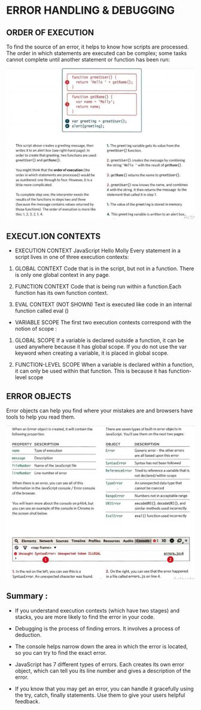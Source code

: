 # ERROR HANDLING & DEBUGGING 

## ORDER OF EXECUTION

To find the source of an error, it helps to know how scripts are processed. The order in which statements are executed can be complex; some tasks cannot complete until another statement or function has been run: 

![image](img/errore1.png)

## EXECUT.ION CONTEXTS 

- EXECUTION CONTEXT
JavaScript Hello Molly Every statement in a script lives in one of three execution contexts:

1. GLOBAL CONTEXT
Code that is in the script, but not in a function. There is only one global context in any page.

2. FUNCTION CONTEXT
Code that is being run within a function.Each function has its own function context.

3. EVAL CONTEXT (NOT SHOWN)
Text is executed like code in an internal function
called eval ()

- VARIABLE SCOPE
The first two execution contexts correspond with the notion of scope :

1. GLOBAL SCOPE
If a variable is declared outside a function, it can be used anywhere because it has global scope. If you do not use the var keyword when creating a variable, it is placed in global scope.

2. FUNCTION-LEVEL SCOPE
When a variable is declared within a function, it can only be used within that function. This is because it has function-level scope

## ERROR OBJECTS 

Error objects can help you find where your mistakes are and browsers have tools to help you read them. 

![image](../img/er2.png)

## Summary :

- If you understand execution contexts (which have two stages) and stacks, you are more likely to find the error in your code.

- Debugging is the process of finding errors. It involves a process of deduction.

- The console helps narrow down the area in which the error is located, so you can try to find the exact error.

- JavaScript has 7 different types of errors. Each creates its own error object, which can tell you its line number and gives a description of the error.

- If you know that you may get an error, you can handle it gracefully using the try, catch, finally statements. Use them to give your users helpful feedback. 
